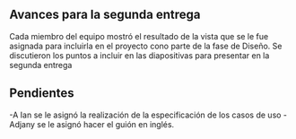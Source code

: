 ## Avances para la segunda entrega 
Cada miembro del equipo mostró el resultado de la vista que se le fue asignada para incluirla en el proyecto cono parte de la fase de Diseño.
Se discutieron los puntos a incluir en las diapositivas para presentar en la segunda entrega

## Pendientes 
-A Ian se le asignó la realización de la especificación de los casos de uso 
-Adjany se le asignó hacer el guión en inglés.


